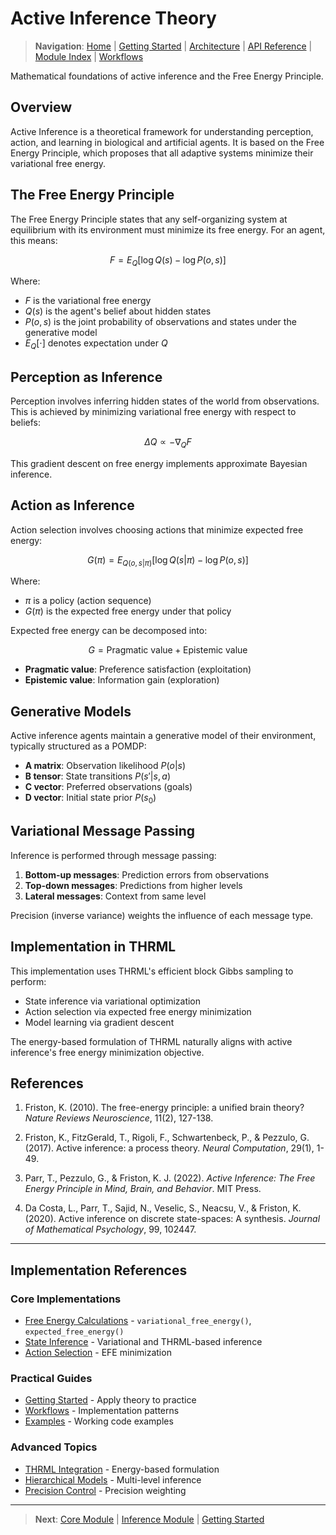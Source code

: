 # Active Inference Theory

> **Navigation**: [Home](README.md) | [Getting Started](getting_started.md) | [Architecture](architecture.md) | [API Reference](api.md) | [Module Index](module_index.md) | [Workflows](workflows_patterns.md)

Mathematical foundations of active inference and the Free Energy Principle.

## Overview

Active Inference is a theoretical framework for understanding perception, action, and learning in biological and artificial agents. It is based on the Free Energy Principle, which proposes that all adaptive systems minimize their variational free energy.

## The Free Energy Principle

The Free Energy Principle states that any self-organizing system at equilibrium with its environment must minimize its free energy. For an agent, this means:

$$F = E_Q[\log Q(s) - \log P(o, s)]$$

Where:
- $F$ is the variational free energy
- $Q(s)$ is the agent's belief about hidden states
- $P(o, s)$ is the joint probability of observations and states under the generative model
- $E_Q[\cdot]$ denotes expectation under $Q$

## Perception as Inference

Perception involves inferring hidden states of the world from observations. This is achieved by minimizing variational free energy with respect to beliefs:

$$\Delta Q \propto -\nabla_Q F$$

This gradient descent on free energy implements approximate Bayesian inference.

## Action as Inference

Action selection involves choosing actions that minimize expected free energy:

$$G(\pi) = E_{Q(o,s|\pi)}[\log Q(s|\pi) - \log P(o, s)]$$

Where:
- $\pi$ is a policy (action sequence)
- $G(\pi)$ is the expected free energy under that policy

Expected free energy can be decomposed into:

$$G = \text{Pragmatic value} + \text{Epistemic value}$$

- **Pragmatic value**: Preference satisfaction (exploitation)
- **Epistemic value**: Information gain (exploration)

## Generative Models

Active inference agents maintain a generative model of their environment, typically structured as a POMDP:

- **A matrix**: Observation likelihood $P(o|s)$
- **B tensor**: State transitions $P(s'|s,a)$
- **C vector**: Preferred observations (goals)
- **D vector**: Initial state prior $P(s_0)$

## Variational Message Passing

Inference is performed through message passing:

1. **Bottom-up messages**: Prediction errors from observations
2. **Top-down messages**: Predictions from higher levels
3. **Lateral messages**: Context from same level

Precision (inverse variance) weights the influence of each message type.

## Implementation in THRML

This implementation uses THRML's efficient block Gibbs sampling to perform:
- State inference via variational optimization
- Action selection via expected free energy minimization
- Model learning via gradient descent

The energy-based formulation of THRML naturally aligns with active inference's free energy minimization objective.

## References

1. Friston, K. (2010). The free-energy principle: a unified brain theory? *Nature Reviews Neuroscience*, 11(2), 127-138.

2. Friston, K., FitzGerald, T., Rigoli, F., Schwartenbeck, P., & Pezzulo, G. (2017). Active inference: a process theory. *Neural Computation*, 29(1), 1-49.

3. Parr, T., Pezzulo, G., & Friston, K. J. (2022). *Active Inference: The Free Energy Principle in Mind, Brain, and Behavior*. MIT Press.

4. Da Costa, L., Parr, T., Sajid, N., Veselic, S., Neacsu, V., & Friston, K. (2020). Active inference on discrete state-spaces: A synthesis. *Journal of Mathematical Psychology*, 99, 102447.

---

## Implementation References

### Core Implementations
- [Free Energy Calculations](module_core.md#free-energy) - `variational_free_energy()`, `expected_free_energy()`
- [State Inference](module_inference.md) - Variational and THRML-based inference
- [Action Selection](module_agents.md#action-selection) - EFE minimization

### Practical Guides
- [Getting Started](getting_started.md) - Apply theory to practice
- [Workflows](workflows_patterns.md) - Implementation patterns
- [Examples](../examples/INDEX.md) - Working code examples

### Advanced Topics
- [THRML Integration](thrml_integration.md) - Energy-based formulation
- [Hierarchical Models](hierarchical_models.md) - Multi-level inference
- [Precision Control](precision_control.md) - Precision weighting

---

> **Next**: [Core Module](module_core.md) | [Inference Module](module_inference.md) | [Getting Started](getting_started.md)

